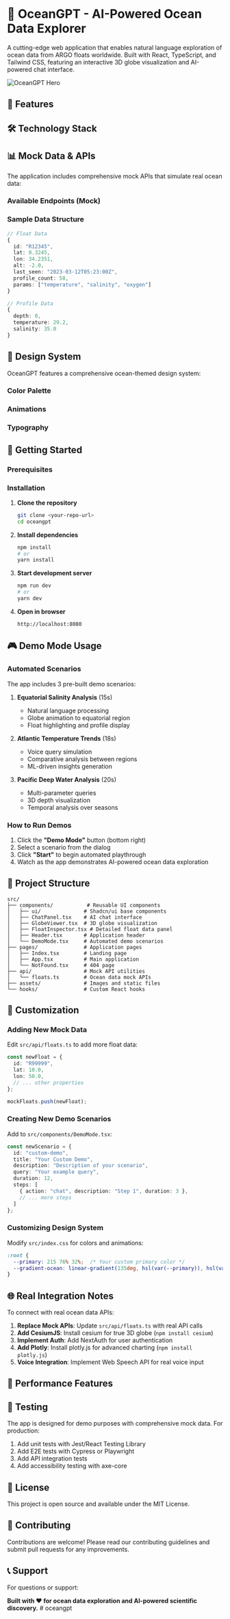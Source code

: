 # 🌊 OceanGPT - AI-Powered Ocean Data Explorer

A cutting-edge web application that enables natural language exploration of ocean data from ARGO floats worldwide. Built with React, TypeScript, and Tailwind CSS, featuring an interactive 3D globe visualization and AI-powered chat interface.

![OceanGPT Hero](src/assets/ocean-hero.jpg)

## 🚀 Features


## 🛠️ Technology Stack


## 📊 Mock Data & APIs

The application includes comprehensive mock APIs that simulate real ocean data:

### Available Endpoints (Mock)

### Sample Data Structure
```typescript
// Float Data
{
  id: "R12345",
  lat: 0.3245,
  lon: 34.2351,
  alt: -2.0,
  last_seen: "2023-03-12T05:23:00Z",
  profile_count: 58,
  params: ["temperature", "salinity", "oxygen"]
}

// Profile Data  
{
  depth: 0,
  temperature: 29.2,
  salinity: 35.0
}
```

## 🎨 Design System

OceanGPT features a comprehensive ocean-themed design system:

### Color Palette

### Animations

### Typography

## 🚀 Getting Started

### Prerequisites

### Installation

1. **Clone the repository**
   ```bash
   git clone <your-repo-url>
   cd oceangpt
   ```

2. **Install dependencies**
   ```bash
   npm install
   # or
   yarn install
   ```

3. **Start development server**
   ```bash
   npm run dev
   # or  
   yarn dev
   ```

4. **Open in browser**
   ```
   http://localhost:8080
   ```

## 🎮 Demo Mode Usage

### Automated Scenarios
The app includes 3 pre-built demo scenarios:

1. **Equatorial Salinity Analysis** (15s)
   - Natural language processing
   - Globe animation to equatorial region
   - Float highlighting and profile display

2. **Atlantic Temperature Trends** (18s) 
   - Voice query simulation
   - Comparative analysis between regions
   - ML-driven insights generation

3. **Pacific Deep Water Analysis** (20s)
   - Multi-parameter queries
   - 3D depth visualization
   - Temporal analysis over seasons

### How to Run Demos
1. Click the **"Demo Mode"** button (bottom right)
2. Select a scenario from the dialog
3. Click **"Start"** to begin automated playthrough
4. Watch as the app demonstrates AI-powered ocean data exploration

## 📁 Project Structure

```
src/
├── components/           # Reusable UI components
│   ├── ui/              # Shadcn/ui base components  
│   ├── ChatPanel.tsx    # AI chat interface
│   ├── GlobeViewer.tsx  # 3D globe visualization
│   ├── FloatInspector.tsx # Detailed float data panel
│   ├── Header.tsx       # Application header
│   └── DemoMode.tsx     # Automated demo scenarios
├── pages/               # Application pages
│   ├── Index.tsx        # Landing page
│   ├── App.tsx          # Main application
│   └── NotFound.tsx     # 404 page  
├── api/                 # Mock API utilities
│   └── floats.ts        # Ocean data mock APIs
├── assets/              # Images and static files
└── hooks/               # Custom React hooks
```

## 🔧 Customization

### Adding New Mock Data
Edit `src/api/floats.ts` to add more float data:

```typescript
const newFloat = {
  id: "R99999",
  lat: 10.0,
  lon: 50.0,
  // ... other properties
};

mockFloats.push(newFloat);
```

### Creating New Demo Scenarios
Add to `src/components/DemoMode.tsx`:

```typescript
const newScenario = {
  id: "custom-demo",
  title: "Your Custom Demo",
  description: "Description of your scenario",
  query: "Your example query",
  duration: 12,
  steps: [
    { action: "chat", description: "Step 1", duration: 3 },
    // ... more steps
  ]
};
```

### Customizing Design System
Modify `src/index.css` for colors and animations:

```css
:root {
  --primary: 215 76% 32%;  /* Your custom primary color */
  --gradient-ocean: linear-gradient(135deg, hsl(var(--primary)), hsl(var(--secondary)));
}
```

## 🌐 Real Integration Notes

To connect with real ocean data APIs:

1. **Replace Mock APIs**: Update `src/api/floats.ts` with real API calls
2. **Add CesiumJS**: Install cesium for true 3D globe (`npm install cesium`)
3. **Implement Auth**: Add NextAuth for user authentication
4. **Add Plotly**: Install plotly.js for advanced charting (`npm install plotly.js`)
5. **Voice Integration**: Implement Web Speech API for real voice input

## 🎯 Performance Features


## 🧪 Testing

The app is designed for demo purposes with comprehensive mock data. For production:

1. Add unit tests with Jest/React Testing Library
2. Add E2E tests with Cypress or Playwright  
3. Add API integration tests
4. Add accessibility testing with axe-core

## 📝 License

This project is open source and available under the MIT License.

## 🤝 Contributing

Contributions are welcome! Please read our contributing guidelines and submit pull requests for any improvements.

## 📞 Support

For questions or support:


**Built with ❤️ for ocean data exploration and AI-powered scientific discovery.**
#   o c e a n g p t 
 
 